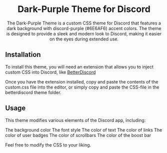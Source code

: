 

<h1 align="center">Dark-Purple Theme for Discord</h1>


<p align="center"> The Dark-Purple Theme is a custom CSS theme for Discord that features a dark background with discord-purple (#6E6AF6) accent colors. The theme is designed to provide a sleek and modern look to Discord, making it easier on the eyes during extended use.

## Installation

To install this theme, you will need an extension that allows you to inject custom CSS into Discord, like [BetterDiscord](https://github.com/rauenzi/BetterDiscordApp)


Once you have the extension installed, copy and paste the contents of the custom.css file into the editor, or simply copy and paste the CSS-file in the betterdiscord theme folder.


## Usage
This theme modifies various elements of the Discord app, including:

The background color
The font style
The color of text
The color of links
The color of user badges
The color of scrollbars
The color of the boost bar

Feel free to modify the CSS to your liking.
